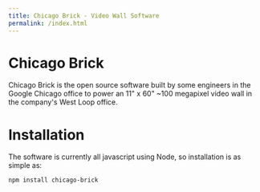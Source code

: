 ```yaml
---
title: Chicago Brick - Video Wall Software 
permalink: /index.html
---
```


Chicago Brick
=============

Chicago Brick is the open source software built by some engineers in the Google
Chicago office to power an 11\" x 60\" ~100 megapixel video wall in the
company\'s West Loop office.

Installation
============
The software is currently all javascript using Node, so installation is as simple as:

```
npm install chicago-brick
```
